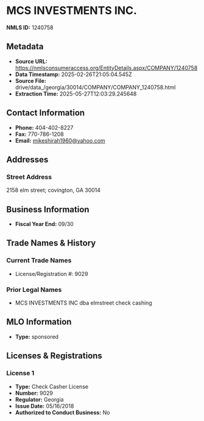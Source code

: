 # MCS INVESTMENTS INC.

**NMLS ID:** 1240758

## Metadata
- **Source URL:** https://nmlsconsumeraccess.org/EntityDetails.aspx/COMPANY/1240758
- **Data Timestamp:** 2025-02-26T21:05:04.545Z
- **Source File:** drive/data_/georgia/30014/COMPANY/COMPANY_1240758.html
- **Extraction Time:** 2025-05-27T12:03:29.245648

## Contact Information
- **Phone:** 404-402-8227
- **Fax:** 770-786-1208
- **Email:** mikeshirah1960@yahoo.com

## Addresses
### Street Address
2158 elm street; covington, GA 30014

## Business Information
- **Fiscal Year End:** 09/30

## Trade Names & History
### Current Trade Names
- License/Registration #: 9029

### Prior Legal Names
- MCS INVESTMENTS INC dba elmstreet check cashing

## MLO Information
- **Type:** sponsored

## Licenses & Registrations

### License 1
- **Type:** Check Casher License
- **Number:** 9029
- **Regulator:** Georgia
- **Issue Date:** 05/16/2018
- **Authorized to Conduct Business:** No
